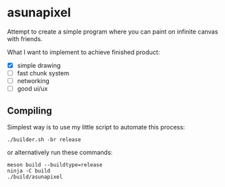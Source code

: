 # asunapixel
Attempt to create a simple program where you can paint on infinite canvas with friends.

What I want to implement to achieve finished product:
- [x] simple drawing
- [ ] fast chunk system
- [ ] networking
- [ ] good ui/ux

## Compiling
Simplest way is to use my little script to automate this process:
```
./builder.sh -br release
```
or alternatively run these commands:
```
meson build --buildtype=release
ninja -C build
./build/asunapixel
```
